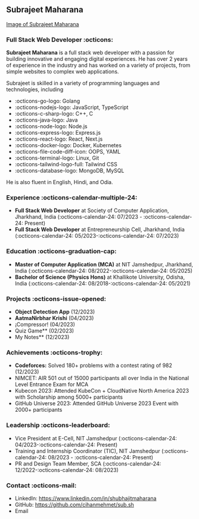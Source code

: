 ## Subrajeet Maharana

[Image of Subrajeet Maharana](https://avatars.githubusercontent.com/u/63863201?v=4)

### Full Stack Web Developer :octicons:

**Subrajeet Maharana** is a full stack web developer with a passion for building innovative and engaging digital experiences. He has over 2 years of experience in the industry and has worked on a variety of projects, from simple websites to complex web applications.

Subrajeet is skilled in a variety of programming languages and technologies, including

* :octicons-go-logo: Golang
* :octicons-nodejs-logo: JavaScript, TypeScript
* :octicons-c-sharp-logo: C++, C
* :octicons-java-logo: Java
* :octicons-node-logo: Node.js
* :octicons-express-logo: Express.js
* :octicons-react-logo: React, Next.js
* :octicons-docker-logo: Docker, Kubernetes
* :octicons-file-code-diff-icon: OOPS, YAML
* :octicons-terminal-logo: Linux, Git
* :octicons-tailwind-logo-full: Tailwind CSS
* :octicons-database-logo: MongoDB, MySQL

He is also fluent in English, Hindi, and Odia.

### Experience :octicons-calendar-multiple-24:

* **Full Stack Web Developer** at Society of Computer Application, Jharkhand, India (:octicons-calendar-24: 07/2023 - :octicons-calendar-24: Present)
* **Full Stack Web Developer** at Entrepreneurship Cell, Jharkhand, India (:octicons-calendar-24: 05/2023-:octicons-calendar-24: 07/2023)

### Education :octicons-graduation-cap:

* **Master of Computer Application (MCA)** at NIT Jamshedpur, Jharkhand, India (:octicons-calendar-24: 08/2022-:octicons-calendar-24: 05/2025)
* **Bachelor of Science (Physics Hons)** at Khallikote University, Odisha, India (:octicons-calendar-24: 08/2018-:octicons-calendar-24: 05/2021)

### Projects :octicons-issue-opened:

* **Object Detection App** (12/2023)
* **AatmaNirbhar Krishi** (04/2023)
* ¡Compressor! (04/2023)
* Quiz Game** (02/2023)
* My Notes** (12/2023)

### Achievements :octicons-trophy:

* **Codeforces:** Solved 180+ problems with a contest rating of 982 (12/2023)
* NIMCET: AIR 501 out of 15000 participants all over India in the National Level Entrance Exam for MCA
* Kubecon 2023: Attended KubeCon + CloudNative North America 2023 with Scholarship among 5000+ participants
* GitHub Universe 2023: Attended GitHub Universe 2023 Event with 2000+ participants

### Leadership :octicons-leaderboard:

* Vice President at E-Cell, NIT Jamshedpur (:octicons-calendar-24: 04/2023-:octicons-calendar-24: Present)
* Training and Internship Coordinator (TIC), NIT Jamshedpur (:octicons-calendar-24: 08/2023 - :octicons-calendar-24: Present)
* PR and Design Team Member, SCA (:octicons-calendar-24: 12/2022-:octicons-calendar-24: 08/2023)

### Contact :octicons-mail:

* LinkedIn: https://www.linkedin.com/in/shubhajitmaharana
* GitHub: https://github.com/cihanmehmet/sub.sh
* Email
